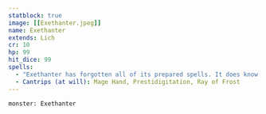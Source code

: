 ```yaml
---
statblock: true
image: [[Exethanter.jpeg]]
name: Exethanter
extends: Lich
cr: 10
hp: 99
hit_dice: 99
spells:
  - "Exethanter has forgotten all of its prepared spells. It does know its cantrips. A greater restoration spell restores the lich's memory and all of its spells. Another casting of the spell restores its normal hit point maximum (135)."
  - Cantrips (at will): Mage Hand, Prestidigitation, Ray of Frost
---
```


```statblock
monster: Exethanter
```